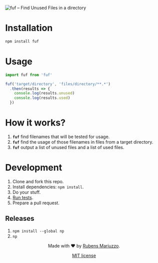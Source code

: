 ![fuf – Find Unused Files in a directory](.github/banner.svg)

# Installation

```bash
npm install fuf
```

# Usage

```js
import fuf from 'fuf'

fuf('target/directory', 'files/directory/**.*')
  .then(results => {
    console.log(results.unused)
    console.log(results.used)
  })
```

# How it works?

 1. **`fuf`** find filenames that will be tested for usage.
 2. **`fuf`** find the usage of those filenames in files from a target directory.
 3. **`fuf`** output a list of unused files and a list of used files.

# Development

  1. Clone and fork this repo.
  2. Install dependencies: `npm install`.
  3. Do your stuff.
  4. [Run tests](#test).
  5. Prepare a pull request.

## Releases

  1. `npm install --global np`
  2. `np`

<div align=center>

Made with :heart: by [Rubens Mariuzzo](https://github.com/rmariuzzo).

[MIT license](LICENSE)

</div>
